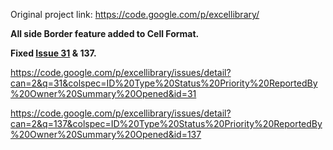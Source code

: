 Original project link:
https://code.google.com/p/excellibrary/

**All side Border feature added to Cell Format.**

**Fixed [Issue 31](https://code.google.com/p/excellibrary2/issues/detail?id=31) & 137.**

https://code.google.com/p/excellibrary/issues/detail?can=2&q=31&colspec=ID%20Type%20Status%20Priority%20ReportedBy%20Owner%20Summary%20Opened&id=31

https://code.google.com/p/excellibrary/issues/detail?can=2&q=137&colspec=ID%20Type%20Status%20Priority%20ReportedBy%20Owner%20Summary%20Opened&id=137